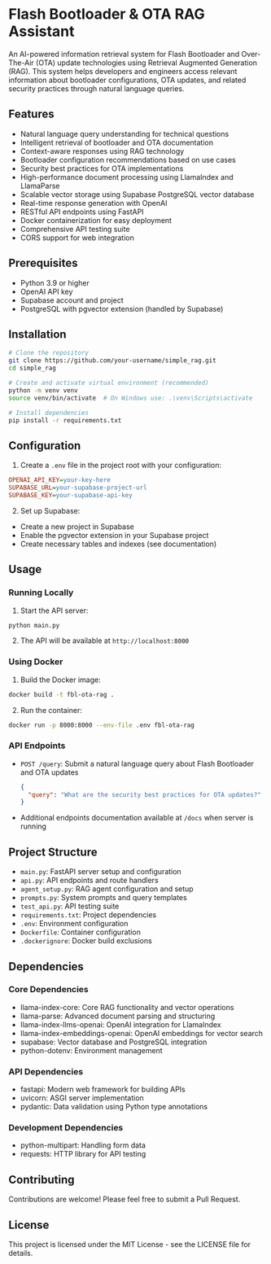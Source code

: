 # Flash Bootloader & OTA RAG Assistant

An AI-powered information retrieval system for Flash Bootloader and Over-The-Air (OTA) update technologies using Retrieval Augmented Generation (RAG). This system helps developers and engineers access relevant information about bootloader configurations, OTA updates, and related security practices through natural language queries.

## Features
- Natural language query understanding for technical questions
- Intelligent retrieval of bootloader and OTA documentation
- Context-aware responses using RAG technology
- Bootloader configuration recommendations based on use cases
- Security best practices for OTA implementations
- High-performance document processing using LlamaIndex and LlamaParse
- Scalable vector storage using Supabase PostgreSQL vector database
- Real-time response generation with OpenAI
- RESTful API endpoints using FastAPI
- Docker containerization for easy deployment
- Comprehensive API testing suite
- CORS support for web integration

## Prerequisites
- Python 3.9 or higher
- OpenAI API key
- Supabase account and project
- PostgreSQL with pgvector extension (handled by Supabase)

## Installation
```bash
# Clone the repository
git clone https://github.com/your-username/simple_rag.git
cd simple_rag

# Create and activate virtual environment (recommended)
python -m venv venv
source venv/bin/activate  # On Windows use: .\venv\Scripts\activate

# Install dependencies
pip install -r requirements.txt
```

## Configuration
1. Create a `.env` file in the project root with your configuration:
```ini
OPENAI_API_KEY=your-key-here
SUPABASE_URL=your-supabase-project-url
SUPABASE_KEY=your-supabase-api-key
```

2. Set up Supabase:
- Create a new project in Supabase
- Enable the pgvector extension in your Supabase project
- Create necessary tables and indexes (see documentation)

## Usage

### Running Locally
1. Start the API server:
```bash
python main.py
```

2. The API will be available at `http://localhost:8000`

### Using Docker
1. Build the Docker image:
```bash
docker build -t fbl-ota-rag .
```

2. Run the container:
```bash
docker run -p 8000:8000 --env-file .env fbl-ota-rag
```

### API Endpoints
- `POST /query`: Submit a natural language query about Flash Bootloader and OTA updates
  ```json
  {
    "query": "What are the security best practices for OTA updates?"
  }
  ```

- Additional endpoints documentation available at `/docs` when server is running

## Project Structure
- `main.py`: FastAPI server setup and configuration
- `api.py`: API endpoints and route handlers
- `agent_setup.py`: RAG agent configuration and setup
- `prompts.py`: System prompts and query templates
- `test_api.py`: API testing suite
- `requirements.txt`: Project dependencies
- `.env`: Environment configuration
- `Dockerfile`: Container configuration
- `.dockerignore`: Docker build exclusions

## Dependencies
### Core Dependencies
- llama-index-core: Core RAG functionality and vector operations
- llama-parse: Advanced document parsing and structuring
- llama-index-llms-openai: OpenAI integration for LlamaIndex
- llama-index-embeddings-openai: OpenAI embeddings for vector search
- supabase: Vector database and PostgreSQL integration
- python-dotenv: Environment management

### API Dependencies
- fastapi: Modern web framework for building APIs
- uvicorn: ASGI server implementation
- pydantic: Data validation using Python type annotations

### Development Dependencies
- python-multipart: Handling form data
- requests: HTTP library for API testing

## Contributing
Contributions are welcome! Please feel free to submit a Pull Request.

## License
This project is licensed under the MIT License - see the LICENSE file for details.
